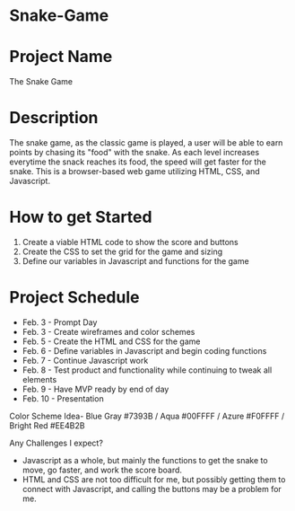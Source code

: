 # Snake-Game

# Project Name
The Snake Game

# Description
The snake game, as the classic game is played, a user will be able to earn points by chasing its "food" with the snake. As each level increases everytime the snack reaches its food, the speed will get faster for the snake. This is a browser-based web game utilizing HTML, CSS, and Javascript.

# How to get Started
1. Create a viable HTML code to show the score and buttons
2. Create the CSS to set the grid for the game and sizing
3. Define our variables in Javascript and functions for the game

# Project Schedule
* Feb. 3 - Prompt Day
* Feb. 3 - Create wireframes and color schemes
* Feb. 5 - Create the HTML and CSS for the game
* Feb. 6 - Define variables in Javascript and begin coding functions
* Feb. 7 - Continue Javascript work
* Feb. 8 - Test product and functionality while continuing to tweak all elements
* Feb. 9 - Have MVP ready by end of day
* Feb. 10 - Presentation



Color Scheme Idea- 
Blue Gray #7393B /
Aqua #00FFFF /
Azure #F0FFFF /
Bright Red #EE4B2B



Any Challenges I expect?
* Javascript as a whole, but mainly the functions to get the snake to move, go faster, and work the score board.
* HTML and CSS are not too difficult for me, but possibly getting them to connect with Javascript, and calling the buttons may be a problem for me.

